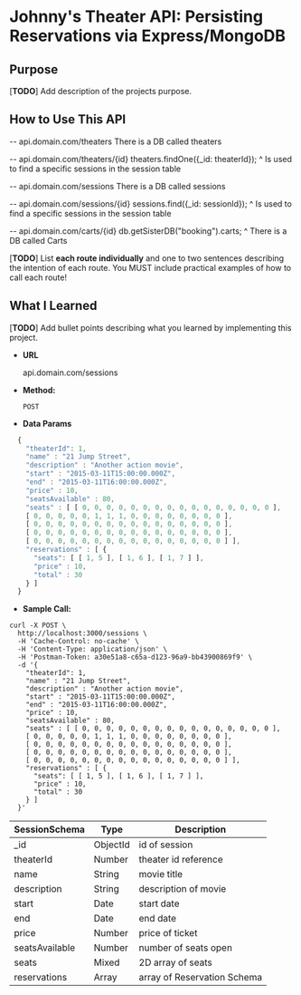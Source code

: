 # Johnny's Theater API: Persisting Reservations via Express/MongoDB

## Purpose

[**TODO**] Add description of the projects purpose.

## How to Use This API

-- api.domain.com/theaters
There is a DB called theaters

-- api.domain.com/theaters/{id}
theaters.findOne({_id: theaterId});
^ Is used to find a specific sessions in the session table

-- api.domain.com/sessions
There is a DB called sessions

-- api.domain.com/sessions/{id}
sessions.find({_id: sessionId});
^ Is used to find a specific sessions in the session table

-- api.domain.com/carts/{id}
db.getSisterDB("booking").carts;
^ There is a DB called Carts

[**TODO**] List **each route individually** and one to two sentences describing the intention of each route. You MUST include practical examples of how to call each route!

## What I Learned

[**TODO**] Add bullet points describing what you learned by implementing this project.


* **URL**

  api.domain.com/sessions

* **Method:**

  `POST`
  
 * **Data Params**
 
```js
  {
	"theaterId": 1,
    "name" : "21 Jump Street",
    "description" : "Another action movie",
    "start" : "2015-03-11T15:00:00.000Z",
    "end" : "2015-03-11T16:00:00.000Z",
    "price" : 10,
    "seatsAvailable" : 80,
    "seats" : [ [ 0, 0, 0, 0, 0, 0, 0, 0, 0, 0, 0, 0, 0, 0, 0, 0 ],
    [ 0, 0, 0, 0, 0, 1, 1, 1, 0, 0, 0, 0, 0, 0, 0, 0 ],
    [ 0, 0, 0, 0, 0, 0, 0, 0, 0, 0, 0, 0, 0, 0, 0, 0 ],
    [ 0, 0, 0, 0, 0, 0, 0, 0, 0, 0, 0, 0, 0, 0, 0, 0 ],
    [ 0, 0, 0, 0, 0, 0, 0, 0, 0, 0, 0, 0, 0, 0, 0, 0 ] ],
    "reservations" : [ {
      "seats": [ [ 1, 5 ], [ 1, 6 ], [ 1, 7 ] ],
      "price" : 10,
      "total" : 30
    } ]
  }
```
* **Sample Call:**

```console
curl -X POST \
  http://localhost:3000/sessions \
  -H 'Cache-Control: no-cache' \
  -H 'Content-Type: application/json' \
  -H 'Postman-Token: a30e51a8-c65a-d123-96a9-bb43900869f9' \
  -d '{
	"theaterId": 1,
    "name" : "21 Jump Street",
    "description" : "Another action movie",
    "start" : "2015-03-11T15:00:00.000Z",
    "end" : "2015-03-11T16:00:00.000Z",
    "price" : 10,
    "seatsAvailable" : 80,
    "seats" : [ [ 0, 0, 0, 0, 0, 0, 0, 0, 0, 0, 0, 0, 0, 0, 0, 0 ],
    [ 0, 0, 0, 0, 0, 1, 1, 1, 0, 0, 0, 0, 0, 0, 0, 0 ],
    [ 0, 0, 0, 0, 0, 0, 0, 0, 0, 0, 0, 0, 0, 0, 0, 0 ],
    [ 0, 0, 0, 0, 0, 0, 0, 0, 0, 0, 0, 0, 0, 0, 0, 0 ],
    [ 0, 0, 0, 0, 0, 0, 0, 0, 0, 0, 0, 0, 0, 0, 0, 0 ] ],
    "reservations" : [ {
      "seats": [ [ 1, 5 ], [ 1, 6 ], [ 1, 7 ] ],
      "price" : 10,
      "total" : 30
    } ]
  }'
```

SessionSchema | Type | Description
--------- | ----------- | -----------
_id | ObjectId | id of session
theaterId | Number | theater id reference
name | String | movie title
description | String | description of movie
start | Date | start date
end | Date | end date
price | Number | price of ticket
seatsAvailable | Number | number of seats open
seats | Mixed | 2D array of seats
reservations | Array | array of Reservation Schema 



